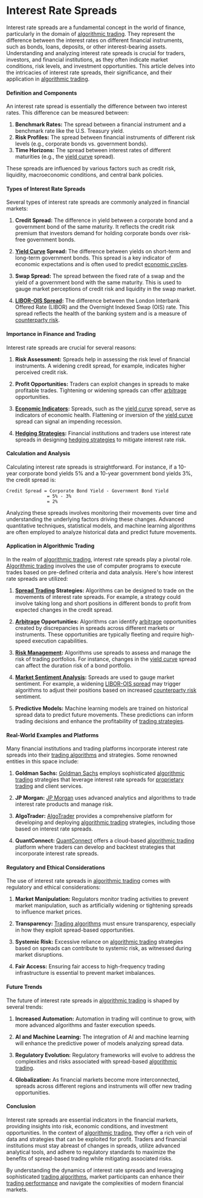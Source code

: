 # Interest Rate Spreads

Interest rate spreads are a fundamental concept in the world of finance, particularly in the domain of [algorithmic trading](../a/algorithmic_trading.md). They represent the difference between the interest rates on different financial instruments, such as bonds, loans, deposits, or other interest-bearing assets. Understanding and analyzing interest rate spreads is crucial for traders, investors, and financial institutions, as they often indicate market conditions, risk levels, and investment opportunities. This article delves into the intricacies of interest rate spreads, their significance, and their application in [algorithmic trading](../a/algorithmic_trading.md).

#### Definition and Components

An interest rate spread is essentially the difference between two interest rates. This difference can be measured between:

1. **Benchmark Rates:** The spread between a financial instrument and a benchmark rate like the U.S. Treasury yield.
2. **Risk Profiles:** The spread between financial instruments of different risk levels (e.g., corporate bonds vs. government bonds).
3. **Time Horizons:** The spread between interest rates of different maturities (e.g., the [yield curve](../y/yield_curve.md) spread).

These spreads are influenced by various factors such as credit risk, liquidity, macroeconomic conditions, and central bank policies.

#### Types of Interest Rate Spreads

Several types of interest rate spreads are commonly analyzed in financial markets:

1. **Credit Spread:** The difference in yield between a corporate bond and a government bond of the same maturity. It reflects the credit risk premium that investors demand for holding corporate bonds over risk-free government bonds.
   
2. **[Yield Curve](../y/yield_curve.md) Spread:** The difference between yields on short-term and long-term government bonds. This spread is a key indicator of economic expectations and is often used to predict [economic cycles](../e/economic_cycles.md).

3. **Swap Spread:** The spread between the fixed rate of a swap and the yield of a government bond with the same maturity. This is used to gauge market perceptions of credit risk and liquidity in the swap market.

4. **[LIBOR-OIS Spread](../l/libor-ois_spread.md):** The difference between the London Interbank Offered Rate (LIBOR) and the Overnight Indexed Swap (OIS) rate. This spread reflects the health of the banking system and is a measure of [counterparty risk](../c/counterparty_risk.md).

#### Importance in Finance and Trading

Interest rate spreads are crucial for several reasons:

1. **Risk Assessment:** Spreads help in assessing the risk level of financial instruments. A widening credit spread, for example, indicates higher perceived credit risk.

2. **Profit Opportunities:** Traders can exploit changes in spreads to make profitable trades. Tightening or widening spreads can offer [arbitrage](../a/arbitrage.md) opportunities.

3. **[Economic Indicators](../e/economic_indicators.md):** Spreads, such as the [yield curve](../y/yield_curve.md) spread, serve as indicators of economic health. Flattening or inversion of the [yield curve](../y/yield_curve.md) spread can signal an impending recession.

4. **[Hedging Strategies](../h/hedging_strategies.md):** Financial institutions and traders use interest rate spreads in designing [hedging strategies](../h/hedging_strategies.md) to mitigate interest rate risk.

#### Calculation and Analysis

Calculating interest rate spreads is straightforward. For instance, if a 10-year corporate bond yields 5% and a 10-year government bond yields 3%, the credit spread is:

```
Credit Spread = Corporate Bond Yield - Government Bond Yield
               = 5% - 3%
               = 2%
```

Analyzing these spreads involves monitoring their movements over time and understanding the underlying factors driving these changes. Advanced quantitative techniques, statistical models, and machine learning algorithms are often employed to analyze historical data and predict future movements.

#### Application in Algorithmic Trading

In the realm of [algorithmic trading](../a/algorithmic_trading.md), interest rate spreads play a pivotal role. [Algorithmic trading](../a/algorithmic_trading.md) involves the use of computer programs to execute trades based on pre-defined criteria and data analysis. Here's how interest rate spreads are utilized:

1. **[Spread Trading](../s/spread_trading.md) Strategies:** Algorithms can be designed to trade on the movements of interest rate spreads. For example, a strategy could involve taking long and short positions in different bonds to profit from expected changes in the credit spread.

2. **[Arbitrage](../a/arbitrage.md) Opportunities:** Algorithms can identify [arbitrage](../a/arbitrage.md) opportunities created by discrepancies in spreads across different markets or instruments. These opportunities are typically fleeting and require high-speed execution capabilities.

3. **[Risk Management](../r/risk_management.md):** Algorithms use spreads to assess and manage the risk of trading portfolios. For instance, changes in the [yield curve](../y/yield_curve.md) spread can affect the duration risk of a bond portfolio.

4. **[Market Sentiment Analysis](../m/market_sentiment_analysis.md):** Spreads are used to gauge market sentiment. For example, a widening [LIBOR-OIS spread](../l/libor-ois_spread.md) may trigger algorithms to adjust their positions based on increased [counterparty risk](../c/counterparty_risk.md) sentiment.

5. **Predictive Models:** Machine learning models are trained on historical spread data to predict future movements. These predictions can inform trading decisions and enhance the profitability of [trading strategies](../t/trading_strategies.md).

#### Real-World Examples and Platforms

Many financial institutions and trading platforms incorporate interest rate spreads into their [trading algorithms](../t/trading_algorithms.md) and strategies. Some renowned entities in this space include:

1. **Goldman Sachs:** [Goldman Sachs](https://www.goldmansachs.com/) employs sophisticated [algorithmic trading](../a/algorithmic_trading.md) strategies that leverage interest rate spreads for [proprietary trading](../p/proprietary_trading.md) and client services.

2. **JP Morgan:** [JP Morgan](https://www.jpmorgan.com/) uses advanced analytics and algorithms to trade interest rate products and manage risk.

3. **AlgoTrader:** [AlgoTrader](https://www.algotrader.com/) provides a comprehensive platform for developing and deploying [algorithmic trading](../a/algorithmic_trading.md) strategies, including those based on interest rate spreads.

4. **QuantConnect:** [QuantConnect](https://www.quantconnect.com/) offers a cloud-based [algorithmic trading](../a/algorithmic_trading.md) platform where traders can develop and backtest strategies that incorporate interest rate spreads.

#### Regulatory and Ethical Considerations

The use of interest rate spreads in [algorithmic trading](../a/algorithmic_trading.md) comes with regulatory and ethical considerations:

1. **Market Manipulation:** Regulators monitor trading activities to prevent market manipulation, such as artificially widening or tightening spreads to influence market prices.

2. **Transparency:** [Trading algorithms](../t/trading_algorithms.md) must ensure transparency, especially in how they exploit spread-based opportunities.

3. **Systemic Risk:** Excessive reliance on [algorithmic trading](../a/algorithmic_trading.md) strategies based on spreads can contribute to systemic risk, as witnessed during market disruptions.

4. **Fair Access:** Ensuring fair access to high-frequency trading infrastructure is essential to prevent market imbalances.

#### Future Trends

The future of interest rate spreads in [algorithmic trading](../a/algorithmic_trading.md) is shaped by several trends:

1. **Increased Automation:** Automation in trading will continue to grow, with more advanced algorithms and faster execution speeds.

2. **AI and Machine Learning:** The integration of AI and machine learning will enhance the predictive power of models analyzing spread data.

3. **Regulatory Evolution:** Regulatory frameworks will evolve to address the complexities and risks associated with spread-based [algorithmic trading](../a/algorithmic_trading.md).

4. **Globalization:** As financial markets become more interconnected, spreads across different regions and instruments will offer new trading opportunities.

#### Conclusion

Interest rate spreads are essential indicators in the financial markets, providing insights into risk, economic conditions, and investment opportunities. In the context of [algorithmic trading](../a/algorithmic_trading.md), they offer a rich vein of data and strategies that can be exploited for profit. Traders and financial institutions must stay abreast of changes in spreads, utilize advanced analytical tools, and adhere to regulatory standards to maximize the benefits of spread-based trading while mitigating associated risks.

By understanding the dynamics of interest rate spreads and leveraging sophisticated [trading algorithms](../t/trading_algorithms.md), market participants can enhance their [trading performance](../t/trading_performance.md) and navigate the complexities of modern financial markets.

